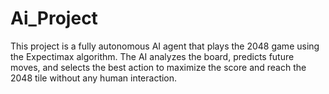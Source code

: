 # Ai_Project
This project is a fully autonomous AI agent that plays the 2048 game using the Expectimax algorithm. The AI analyzes the board, predicts future moves, and selects the best action to maximize the score and reach the 2048 tile without any human interaction.

